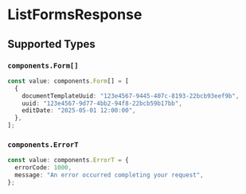# ListFormsResponse


## Supported Types

### `components.Form[]`

```typescript
const value: components.Form[] = [
  {
    documentTemplateUuid: "123e4567-9445-407c-8193-22bcb93eef9b",
    uuid: "123e4567-9d77-4bb2-94f8-22bcb59b17bb",
    editDate: "2025-05-01 12:00:00",
  },
];
```

### `components.ErrorT`

```typescript
const value: components.ErrorT = {
  errorCode: 1000,
  message: "An error occurred completing your request",
};
```

